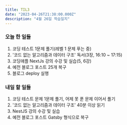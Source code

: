 ```yaml
---
title: TIL3
date: "2023-04-26T21:38:00.000Z"
description: "4월 26일 학습일지"
---
```

### 오늘 한 일들    
1. 코딩 테스트 1문제 풀기(레벨 1 문제 푸는 중)    
2. '코드 없는 알고리즘과 데이터 구조' 독서(3장, 16:10 ~ 17:15)    
3. 코딩애플 NextJs 강의 수강 및 실습(5, 6강)    
4. 예전 블로그 포스트 25개 복구    
5. 블로그 deploy 실행    
    
### 내일 할 일들    
1. 코딩 테스트 문제 1문제 풀기, 어제 못 푼 문제 이어서 풀기    
2. '코드 없는 알고리즘과 데이터 구조' 40분 이상 읽기    
3. NestJS 강의 수강 및 실습    
4. 예전 블로그 포스트 Gatsby 형식으로 복구    